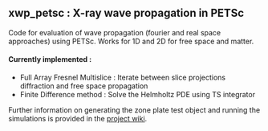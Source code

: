 ## xwp_petsc : X-ray wave propagation in PETSc
Code for evaluation of wave propagation (fourier and real space approaches) using PETSc. Works for 1D and 2D for free space and matter.

#### Currently implemented  :
- Full Array Fresnel Multislice : Iterate between slice projections diffraction and free space propagation
- Finite Difference method : Solve the Helmholtz PDE using TS integrator

Further information on generating the zone plate test object and running the simulations is provided in the [project wiki](https://github.com/s-sajid-ali/xwp_petsc/wiki).  
